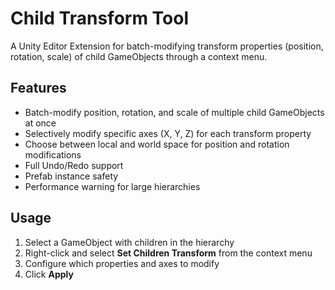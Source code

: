 # Child Transform Tool

A Unity Editor Extension for batch-modifying transform properties (position, rotation, scale) of child GameObjects through a context menu.

## Features

- Batch-modify position, rotation, and scale of multiple child GameObjects at once
- Selectively modify specific axes (X, Y, Z) for each transform property
- Choose between local and world space for position and rotation modifications
- Full Undo/Redo support
- Prefab instance safety
- Performance warning for large hierarchies

## Usage

1. Select a GameObject with children in the hierarchy
2. Right-click and select **Set Children Transform** from the context menu
3. Configure which properties and axes to modify
4. Click **Apply**
